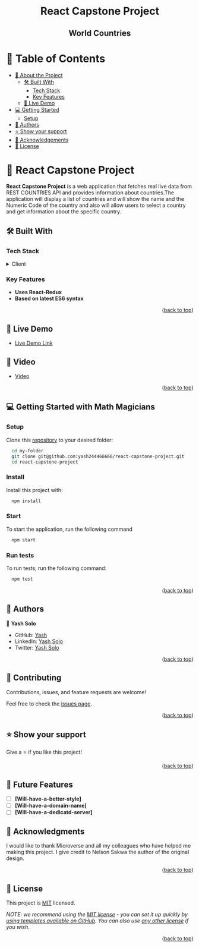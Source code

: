 <a name="readme-top"></a>

<!--
HOW TO USE:
This is an example of how you may give instructions on setting up your project locally.

Modify this file to match your project and remove sections that don't apply.

REQUIRED SECTIONS:
- Table of Contents
- About the Project
  - Built With
  - Live Demo
- Getting Started
- Authors
- Future Features
- Contributing
- Show your support
- Acknowledgements
- License

After you're finished please remove all the comments and instructions!
-->

<div align="center">

  <!-- <img src="https://user-images.githubusercontent.com/74345713/208942551-07d6427b-ff1a-4d6e-8f14-21c206cbe1db.png" alt="logo" width="140"  height="auto" />  -->
  <br/>

  <h1><b>React Capstone Project</b></h1>
  <h2><b>World Countries</b></h2>

</div>

<!-- TABLE OF CONTENTS -->

# 📗 Table of Contents

- [📖 About the Project](#about-project)
  - [🛠 Built With](#built-with)
    - [Tech Stack](#tech-stack)
    - [Key Features](#key-features)
  - [🚀 Live Demo](#live-demo)
- [💻 Getting Started](#getting-started)
  - [Setup](#setup)
- [👥 Authors](#authors)
- [⭐️ Show your support](#support)
- [🙏 Acknowledgements](#acknowledgements)
- [📝 License](#license)

<!-- PROJECT DESCRIPTION -->

# 📖 React Capstone Project <a name="about-project"></a>

**React Capstone Project** is a web application that fetches real live data from REST COUNTRIES API and provides information about countries.The application will display a list of countries and will show the name and the Numeric Code of the country and also will allow users to select a country and get information about the specific country.

## 🛠 Built With <a name="built-with"></a>

### Tech Stack <a name="tech-stack"></a>

<details>
  <summary>Client</summary>
  <ul>
    <li><a href="">HTML</a></li>
    <li><a href="">CSS</a></li>
    <li><a href="">JavaScript</a></li>
    <li><a href="">React</a></li>
    <li><a href="">Redux</a></li>
  </ul>
</details>

<!-- Features -->

### Key Features <a name="key-features"></a>

- **Uses React-Redux**
- **Based on latest ES6 syntax**

<p align="right">(<a href="#readme-top">back to top</a>)</p>

<!-- LIVE DEMO -->

## 🚀 Live Demo <a name="live-demo"></a>

- [Live Demo Link](https://gleeful-bienenstitch-063a30.netlify.app/)

## 🚀 Video <a name="live-demo"></a>

- [Video](https://drive.google.com/file/d/1W-Z96X5eykoy797-pm40wGGeEeajLF00/view?usp=sharing)

<p align="right">(<a href="#readme-top">back to top</a>)</p>

<!-- GETTING STARTED -->

## 💻 Getting Started with Math Magicians <a name="getting-started"></a>

### Setup

Clone this [repository](https://github.com/yash244466666/react-capstone-project.git) to your desired folder:

```sh
  cd my-folder
  git clone git@github.com:yash244466666/react-capstone-project.git
  cd react-capstone-project
```

### Install

Install this project with:

```sh
  npm install
```

### Start

To start the application, run the following command

```sh
  npm start
```

### Run tests

To run tests, run the following command:

```sh
  npm test
```

<p align="right">(<a href="#readme-top">back to top</a>)</p>

<!-- AUTHORS -->

## 👥 Authors <a name="authors"></a>

👤 **Yash Solo**

- GitHub: [Yash](https://github.com/yash244466666)
- LinkedIn: [Yash Solo](https://www.linkedin.com/in/yash-solo)
- Twitter: [Yash Solo](https://twitter.com/yash_solo000)

<p align="right">(<a href="#readme-top">back to top</a>)</p>

<!-- CONTRIBUTING -->

## 🤝 Contributing <a name="contributing"></a>

Contributions, issues, and feature requests are welcome!

Feel free to check the [issues page](https://github.com/yash244466666/react-capstone-project/issues).

<p align="right">(<a href="#readme-top">back to top</a>)</p>

<!-- SUPPORT -->

## ⭐️ Show your support <a name="support"></a>

Give a ⭐️ if you like this project!

<p align="right">(<a href="#readme-top">back to top</a>)</p>

<!-- ACKNOWLEDGEMENTS -->

<!-- FUTURE FEATURES -->

## 🔭 Future Features <a name="future-features"></a>

- [ ] **[Will-have-a-better-style]**
- [ ] **[Will-have-a-domain-name]**
- [ ] **[Will-have-a-dedicatd-server]**

<!-- > Describe 1 - 3 features you will add to the project.

- **Use callbacks and promises**
- **Use ES6 modules to write modular JavaScript**
- **Send and receive data from an API**  -->

<!-- FUTURE FEATURES -->

## 🙏 Acknowledgments <a name="acknowledgements"></a>

I would like to thank Microverse and all my colleagues who have helped me making this project. I give credit to Nelson Sakwa the author of the original design.

<p align="right">(<a href="#readme-top">back to top</a>)</p>

<!-- LICENSE -->

## 📝 License <a name="license"></a>

This project is [MIT](./LICENSE) licensed.

_NOTE: we recommend using the [MIT license](https://choosealicense.com/licenses/mit/) - you can set it up quickly by [using templates available on GitHub](https://docs.github.com/en/communities/setting-up-your-project-for-healthy-contributions/adding-a-license-to-a-repository). You can also use [any other license](https://choosealicense.com/licenses/) if you wish._

<p align="right">(<a href="#readme-top">back to top</a>)</p>
